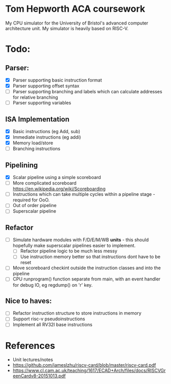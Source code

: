 # Tom Hepworth ACA coursework

My CPU simulator for the University of Bristol's advanced computer architecture unit. My simulator is heavily based on RISC-V.

# Todo:

## Parser:

-   [x] Parser supporting basic instruction format
-   [x] Parser supporting offset syntax
-   [ ] Parser supporting branching and labels which can calculate addresses for relative branching
-   [ ] Parser supporting variables

## ISA Implementation

-   [x] Basic instructions (eg Add, sub)
-   [x] Immediate instructions (eg addi)
-   [x] Memory load/store
-   [ ] Branching instructions

## Pipelining

-   [x] Scalar pipeline using a simple scoreboard
-   [ ] More complicated scoreboard https://en.wikipedia.org/wiki/Scoreboarding
-   [ ] Instructions which can take multiple cycles within a pipeline stage - required for OoO.
-   [ ] Out of order pipeline
-   [ ] Superscalar pipeline

## Refactor

-   [ ] Simulate hardware modules with F/D/E/M/WB **units** - this should hopefully make superscalar pipelines easier to implement.
    -   [ ] Refactor pipeline logic to be much less messy
    -   [ ] Use instruction memory better so that instructions dont have to be reset
-   [ ] Move scoreboard checkint outside the instruction classes and into the pipeline
-   [ ] CPU runprogram() function separate from main, with an event handler for debug IO, eg regdump() on 'r' key.

## Nice to haves:

-   [ ] Refactor instruction structure to store instructions in memory
-   [ ] Support risc-v pseudoinstructions
-   [ ] Implement all RV32I base instructions

# References

-   Unit lectures/notes
-   https://github.com/jameslzhu/riscv-card/blob/master/riscv-card.pdf
-   https://www.cl.cam.ac.uk/teaching/1617/ECAD+Arch/files/docs/RISCVGreenCardv8-20151013.pdf
